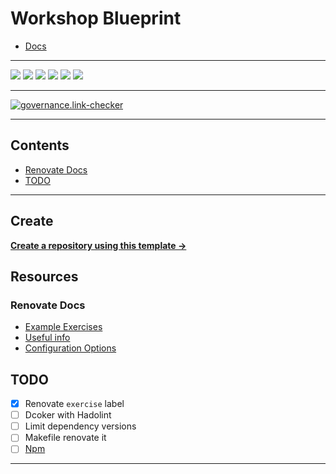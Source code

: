 # Workshop Blueprint

- [Docs](https://docs.renovatebot.com/templates/#other-available-fields)

---

![](https://img.shields.io/github/commit-activity/m/ik-workshop/workshop-renovate)
![](https://img.shields.io/github/last-commit/ik-workshop/workshop-renovate)
[![](https://img.shields.io/github/license/ivankatliarchuk/.github)](https://github.com/ivankatliarchuk/.github/LICENCE)
[![](https://img.shields.io/github/languages/code-size/ik-workshop/workshop-renovate)](https://github.com/ik-workshop/workshop-renovate)
[![](https://img.shields.io/github/repo-size/ik-workshop/workshop-renovate)](https://github.com/ik-workshop/workshop-renovate)
![](https://img.shields.io/github/languages/top/ik-workshop/workshop-renovate?color=green&logo=markdown&logoColor=blue)

---

[![governance.link-checker][governance.link-checker.badge]][governance.link-checker.status]

---

<!-- START doctoc generated TOC please keep comment here to allow auto update -->
<!-- DON'T EDIT THIS SECTION, INSTEAD RE-RUN doctoc TO UPDATE -->
## Contents

- [Renovate Docs](#renovate-docs)
- [TODO](#todo)

<!-- END doctoc generated TOC please keep comment here to allow auto update -->

---

## Create

[**Create a repository using this template →**][template.generate]

## Resources

### Renovate Docs

- [Example Exercises](./examples)
- [Useful info](./docs/Notes.md)
- [Configuration Options](https://docs.renovatebot.com/configuration-options/#registryurls)

## TODO

- [x] Renovate `exercise` label
- [ ] Dcoker with Hadolint
- [ ] Limit dependency versions
- [ ] Makefile renovate it
- [ ] [Npm](https://docs.renovatebot.com/getting-started/private-packages/#add-npmtoken-to-renovate-config)

---

<!-- resources -->
[template.generate]: https://github.com/ik-workshop/workshop-renovate/workshop-renovate
[code-style.badge]: https://img.shields.io/badge/code_style-prettier-ff69b4.svg?style=flat-square

[governance-badge]: https://github.com/ik-workshop/workshop-renovate/actions/workflows/governance.bot.yml/badge.svg
[governance-action]: https://github.com/ik-workshop/workshop-renovate/actions/workflows/governance.bot.yml

[governance.link-checker.badge]: https://github.com/ik-workshop/workshop-renovate/actions/workflows/governance.links-checker.yml/badge.svg
[governance.link-checker.status]: https://github.com/ik-workshop/workshop-renovate/actions/workflows/governance.links-checker.yml
